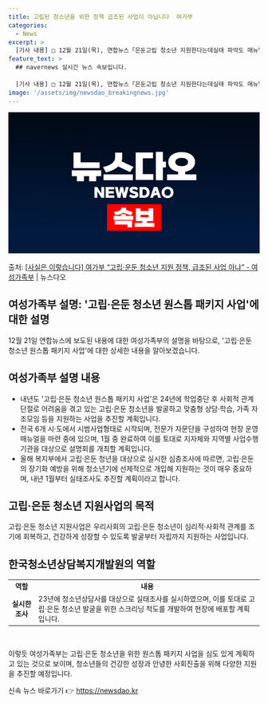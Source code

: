 ```yaml
---
title: 고립된 청소년을 위한 정책 급조된 사업이 아닙니다  여가부
categories:
  - News
excerpt: >
  [기사 내용] □ 12월 21일(목), 연합뉴스「은둔고립 청소년 지원한다는데실태 파악도 매뉴얼도 없어」보도에…
feature_text: >
  ## navernews 실시간 뉴스 속보입니다.

  [기사 내용] □ 12월 21일(목), 연합뉴스「은둔고립 청소년 지원한다는데실태 파악도 매뉴얼도 없어」보도에…
image: '/assets/img/newsdao_breakingnews.jpg'
---
```


![뉴스다오 속보](/assets/img/newsdao_breakingnews.jpg)

<p>출처: <a href="https://newsdao.kr/2857" rel="dofollow">[사실은 이렇습니다] 여가부 “고립·운둔 청소년 지원 정책,  급조된 사업 아냐” - 여성가족부</a> | 뉴스다오</p>

<h2>여성가족부 설명: '고립·은둔 청소년 원스톱 패키지 사업'에 대한 설명</h2>

<p data-ke-size="size16">12월 21일 연합뉴스에 보도된 내용에 대한 여성가족부의 설명을 바탕으로, '고립·은둔 청소년 원스톱 패키지 사업'에 대한 상세한 내용을 알아보겠습니다.</p>

<h2 data-ke-size="size26">여성가족부 설명 내용</h2>

<ul>
  <li>내년도 '고립·은둔 청소년 원스톱 패키지 사업'은 24년에 학업중단 후 사회적 관계단절로 어려움을 겪고 있는 고립·은둔 청소년을 발굴하고 맞춤형 상담·학습, 가족 자조모임 등을 지원하는 사업을 추진할 계획입니다.</li>
  <li>전국 6개 시·도에서 시범사업형태로 시작되며, 전문가 자문단을 구성하여 현장 운영매뉴얼을 마련 중에 있으며, 1월 중 완료하여 이를 토대로 지자체와 지역별 사업수행기관을 대상으로 설명회를 개최할 계획입니다.</li>
  <li>올해 복지부에서 고립·은둔 청년을 대상으로 실시한 심층조사에 따르면, 고립·은둔의 장기화 예방을 위해 청소년기에 선제적으로 개입해 지원하는 것이 매우 중요하며, 내년 1월부터 실태조사도 추진할 계획이라고 합니다.</li>
</ul>

<h2 data-ke-size="size26">고립·은둔 청소년 지원사업의 목적</h2>

<p data-ke-size="size16">고립·은둔 청소년 지원사업은 우리사회의 고립·은둔 청소년이 심리적·사회적 관계를 조기에 회복하고, 건강하게 성장할 수 있도록 발굴부터 자립까지 지원하는 사업입니다.</p>

<h2 data-ke-size="size26">한국청소년상담복지개발원의 역할</h2>

<table>
  <tr>
    <td style="text-align: center; height: 17px;"><b>역할</b></td>
    <td style="text-align: center; height: 17px;"><b>내용</b></td>
  </tr>
  <tr>
    <td style="text-align: center; height: 17px;"><b>실시한 조사</b></td>
    <td>23년에 청소년상담사를 대상으로 실태조사를 실시하였으며, 이를 토대로 고립·은둔 청소년 발굴을 위한 스크리닝 척도를 개발하여 현장에 배포할 계획입니다.</td>
  </tr>
</table>

<p data-ke-size="size16">&nbsp;</p>

<p data-ke-size="size16">이렇듯 여성가족부는 고립·은둔 청소년을 위한 원스톱 패키지 사업을 심도 있게 계획하고 있는 것으로 보이며, 청소년들의 건강한 성장과 안녕한 사회진출을 위해 다양한 지원을 추진할 예정입니다.</p> 

신속 뉴스 바로가기 👉 <a href="https://newsdao.kr" rel="dofollow">https://newsdao.kr</a>


